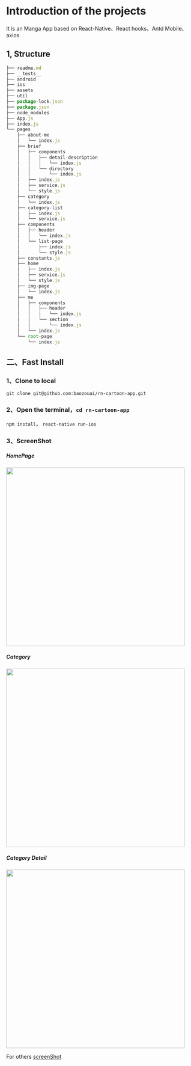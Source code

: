# Introduction of the projects

It is an Manga App based on React-Native、React hooks、Antd Mobile、axios


## 1, Structure

```js
├── readme.md
├── __tests__
├── android
├── ios
├── assets
├── util
├── package-lock.json
├── package.json
├── node_modules
├── App.js
├── index.js
└── pages
    ├── about-me
    │   └── index.js
    ├── brief
    │   ├── components
    │   │   ├── detail-description
    │   │   │   └── index.js
    │   │   └── directory
    │   │       └── index.js
    │   ├── index.js
    │   ├── service.js
    │   └── style.js
    ├── category
    │   └── index.js
    ├── category-list
    │   ├── index.js
    │   └── service.js
    ├── components
    │   ├── header
    │   │   └── index.js
    │   └── list-page
    │       ├── index.js
    │       └── style.js
    ├── constants.js
    ├── home
    │   ├── index.js
    │   ├── service.js
    │   └── style.js
    ├── img-page
    │   └── index.js
    ├── me
    │   ├── components
    │   │   ├── header
    │   │   │   └── index.js
    │   │   └── section
    │   │       └── index.js
    │   └── index.js
    └── root-page
        └── index.js
```

## 二、Fast Install 

### 1、Clone to local

`git clone git@github.com:baozouai/rn-cartoon-app.git`

### 2、Open the terminal，`cd rn-cartoon-app`

`npm install`，
`react-native run-ios` 

### 3、ScreenShot


##### HomePage
<img src="https://github.com/Nobida/Manga-App/blob/main/screenShot/homepage.png" width="475">


##### Category
<img src="https://github.com/Nobida/Manga-App/blob/main/screenShot/category.png" width="475">

##### Category Detail
<img src="https://github.com/Nobida/Manga-App/blob/main/screenShot/categoryDetail.png" width="475">


For others [screenShot](./screenShot)
